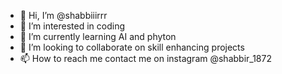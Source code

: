 - 👋 Hi, I’m @shabbiiirrr
- 👀 I’m interested in coding
- 🌱 I’m currently learning AI and phyton 
- 💞️ I’m looking to collaborate on skill enhancing projects
- 📫 How to reach me contact me on instagram @shabbir_1872

<!---
shabbiiirrr/shabbiiirrr is a ✨ special ✨ repository because its `README.md` (this file) appears on your GitHub profile.
You can click the Preview link to take a look at your changes.
--->

